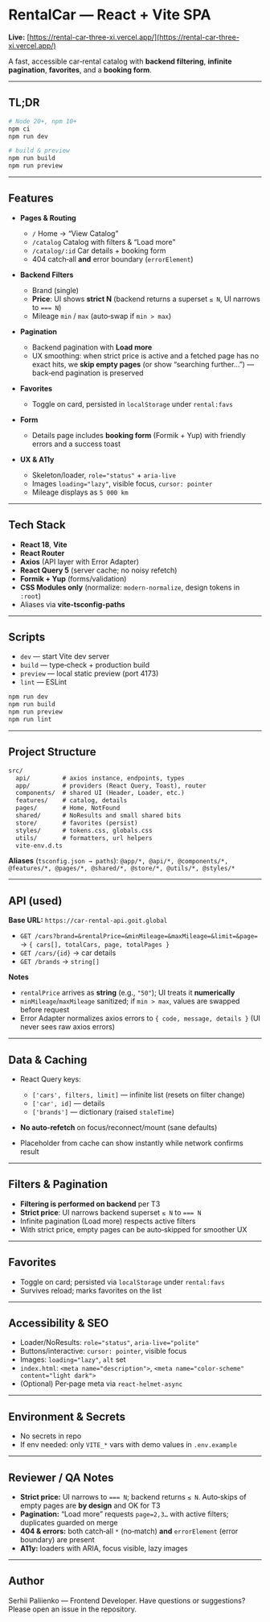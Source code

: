 # RentalCar — React + Vite SPA

**Live:** [https://rental-car-three-xi.vercel.app/](https://rental-car-three-xi.vercel.app/)

A fast, accessible car‑rental catalog with **backend filtering**, **infinite pagination**, **favorites**, and a **booking form**.

---

## TL;DR

```bash
# Node 20+, npm 10+
npm ci
npm run dev

# build & preview
npm run build
npm run preview
```

---

## Features

- **Pages & Routing**

  - `/` Home → “View Catalog”
  - `/catalog` Catalog with filters & “Load more”
  - `/catalog/:id` Car details + booking form
  - 404 catch‑all **and** error boundary (`errorElement`)

- **Backend Filters**

  - Brand (single)
  - **Price**: UI shows **strict N** (backend returns a superset `≤ N`, UI narrows to `=== N`)
  - Mileage `min` / `max` (auto‑swap if `min > max`)

- **Pagination**

  - Backend pagination with **Load more**
  - UX smoothing: when strict price is active and a fetched page has no exact hits, we **skip empty pages** (or show “searching further…”) — back‑end pagination is preserved

- **Favorites**

  - Toggle on card, persisted in `localStorage` under `rental:favs`

- **Form**

  - Details page includes **booking form** (Formik + Yup) with friendly errors and a success toast

- **UX & A11y**

  - Skeleton/loader, `role="status"` + `aria-live`
  - Images `loading="lazy"`, visible focus, `cursor: pointer`
  - Mileage displays as `5 000 km`

---

## Tech Stack

- **React 18**, **Vite**
- **React Router**
- **Axios** (API layer with Error Adapter)
- **React Query 5** (server cache; no noisy refetch)
- **Formik + Yup** (forms/validation)
- **CSS Modules only** (normalize: `modern-normalize`, design tokens in `:root`)
- Aliases via **vite-tsconfig-paths**

---

## Scripts

- `dev` — start Vite dev server
- `build` — type‑check + production build
- `preview` — local static preview (port 4173)
- `lint` — ESLint

```bash
npm run dev
npm run build
npm run preview
npm run lint
```

---

## Project Structure

```txt
src/
  api/         # axios instance, endpoints, types
  app/         # providers (React Query, Toast), router
  components/  # shared UI (Header, Loader, etc.)
  features/    # catalog, details
  pages/       # Home, NotFound
  shared/      # NoResults and small shared bits
  store/       # favorites (persist)
  styles/      # tokens.css, globals.css
  utils/       # formatters, url helpers
  vite-env.d.ts
```

**Aliases** (`tsconfig.json → paths`):
`@app/*, @api/*, @components/*, @features/*, @pages/*, @shared/*, @store/*, @utils/*, @styles/*`

---

## API (used)

**Base URL:** `https://car-rental-api.goit.global`

- `GET /cars?brand=&rentalPrice=&minMileage=&maxMileage=&limit=&page=` → `{ cars[], totalCars, page, totalPages }`
- `GET /cars/{id}` → car details
- `GET /brands` → `string[]`

**Notes**

- `rentalPrice` arrives as **string** (e.g., `"50"`); UI treats it **numerically**
- `minMileage`/`maxMileage` sanitized; if `min > max`, values are swapped before request
- Error Adapter normalizes axios errors to `{ code, message, details }` (UI never sees raw axios errors)

---

## Data & Caching

- React Query keys:

  - `['cars', filters, limit]` — infinite list (resets on filter change)
  - `['car', id]` — details
  - `['brands']` — dictionary (raised `staleTime`)

- **No auto‑refetch** on focus/reconnect/mount (sane defaults)
- Placeholder from cache can show instantly while network confirms result

---

## Filters & Pagination

- **Filtering is performed on backend** per TЗ
- **Strict price**: UI narrows backend superset `≤ N` to `=== N`
- Infinite pagination (Load more) respects active filters
- With strict price, empty pages can be auto‑skipped for smoother UX

---

## Favorites

- Toggle on card; persisted via `localStorage` under `rental:favs`
- Survives reload; marks favorites on the list

---

## Accessibility & SEO

- Loader/NoResults: `role="status"`, `aria-live="polite"`
- Buttons/interactive: `cursor: pointer`, visible focus
- Images: `loading="lazy"`, `alt` set
- `index.html`: `<meta name="description">`, `<meta name="color-scheme" content="light dark">`
- (Optional) Per‑page meta via `react-helmet-async`

---

## Environment & Secrets

- No secrets in repo
- If env needed: only `VITE_*` vars with demo values in `.env.example`

---

## Reviewer / QA Notes

- **Strict price:** UI narrows to `=== N`; backend returns `≤ N`. Auto‑skips of empty pages are **by design** and OK for TЗ
- **Pagination:** “Load more” requests `page=2,3…` with active filters; duplicates guarded on merge
- **404 & errors:** both catch‑all `*` (no‑match) **and** `errorElement` (error boundary) are present
- **A11y:** loaders with ARIA, focus visible, lazy images

---

## Author

Serhii Paliienko — Frontend Developer.
Have questions or suggestions? Please open an issue in the repository.
